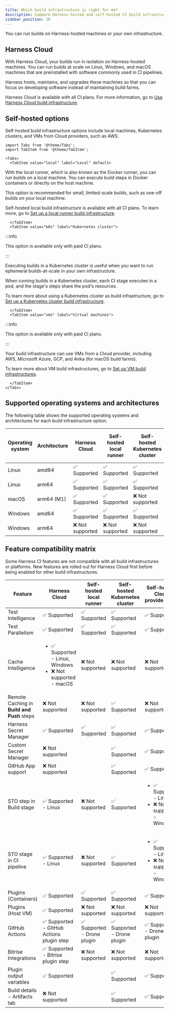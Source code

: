 ```yaml
---
title: Which build infrastructure is right for me?
description: Compare Harness-hosted and self-hosted CI build infrastructure options.
sidebar_position: 10
---
```


You can run builds on Harness-hosted machines or your own infrastructure.

## Harness Cloud

With Harness Cloud, your builds run in isolation on Harness-hosted machines. You can run builds at scale on Linux, Windows, and macOS machines that are preinstalled with software commonly used in CI pipelines.

Harness hosts, maintains, and upgrades these machines so that you can focus on developing software instead of maintaining build farms.

Harness Cloud is available with all CI plans. For more information, go to [Use Harness Cloud build infrastructure](./use-harness-cloud-build-infrastructure.md).

## Self-hosted options

Self-hosted build infrastructure options include local machines, Kubernetes clusters, and VMs from Cloud providers, such as AWS.

```mdx-code-block
import Tabs from '@theme/Tabs';
import TabItem from '@theme/TabItem';
```

```mdx-code-block
<Tabs>
  <TabItem value="local" label="Local" default>
```

With the local runner, which is also known as the Docker runner, you can run builds on a local machine. You can execute build steps in Docker containers or directly on the host machine.

This option is recommended for small, limited-scale builds, such as one-off builds on your local machine.

Self-hosted local build infrastructure is available with all CI plans. To learn more, go to [Set up a local runner build infrastructure](./define-a-docker-build-infrastructure.md).

```mdx-code-block
  </TabItem>
  <TabItem value="k8s" label="Kubernetes cluster">
```

:::info

This option is available only with paid CI plans.

:::

Executing builds in a Kubernetes cluster is useful when you want to run ephemeral builds-at-scale in your own infrastructure.

When running builds in a Kubernetes cluster, each CI stage executes in a pod, and the stage's steps share the pod's resources.

To learn more about using a Kubernetes cluster as build infrastructure, go to [Set up a Kubernetes cluster build infrastructure](./k8s-build-infrastructure/set-up-a-kubernetes-cluster-build-infrastructure.md).

```mdx-code-block
  </TabItem>
  <TabItem value="vms" label="Virtual machines">
```

:::info

This option is available only with paid CI plans.

:::

Your build infrastructure can use VMs from a Cloud provider, including AWS, Microsoft Azure, GCP, and Anka (for macOS build farms).

To learn more about VM build infrastructures, go to [Set up VM build infrastructures](/docs/category/set-up-vm-build-infrastructures).

```mdx-code-block
  </TabItem>
</Tabs>
```

## Supported operating systems and architectures

The following table shows the supported operating systems and architectures for each build infrastructure option.

| Operating system | Architecture | Harness Cloud | Self-hosted local runner | Self-hosted Kubernetes cluster | Self-hosted Cloud provider VMs |
| -  | - | - | - | - | - |
| Linux | amd64 | ✅ Supported | ✅ Supported | ✅ Supported | ✅ Supported |
| Linux | arm64 | ✅ Supported | ✅ Supported | ✅ Supported | ✅ Supported |
| macOS | arm64 (M1) | ✅ Supported | ✅ Supported | ❌ Not supported | ✅ Supported |
| Windows | amd64 | ✅ Supported | ✅ Supported | ✅ Supported | ✅ Supported |
| Windows | arm64 | ❌ Not supported | ❌ Not supported | ❌ Not supported | ❌ Not supported |

## Feature compatibility matrix

Some Harness CI features are not compatible with all build infrastructures or platforms. New features are rolled out for Harness Cloud first before being enabled for other build infrastructures.

| Feature | Harness Cloud | Self-hosted local runner | Self-hosted Kubernetes cluster | Self-hosted Cloud provider VMs |
| - | - | - | - | - |
| Test Intelligence | ✅ Supported | ✅ Supported | ✅ Supported | ✅ Supported |
| Test Parallelism | ✅ Supported | ✅ Supported | ✅ Supported | ✅ Supported |
| Cache Intelligence | <ul><li>✅ Supported - Linux, Windows</li><li>❌ Not supported - macOS</li></ul>| ❌ Not supported | ❌ Not supported | ❌ Not supported |
| Remote Caching in **Build and Push** steps | ❌ Not supported | ❌ Not supported | ✅ Supported | ❌ Not supported |
| Harness Secret Manager | ✅ Supported | ✅ Supported | ✅ Supported | ✅ Supported |
| Custom Secret Manager | ❌ Not supported | <!-- unknown --> | ✅ Supported | ✅ Supported |
| GitHub App support | ❌ Not supported | <!-- unknown --> | ✅ Supported | ✅ Supported |
| STO step in Build stage | ✅ Supported - Linux | ❌ Not supported | ✅ Supported | <ul><li>✅ Supported - Linux</li><li> ❌ Not supported - Windows</li></ul> |
| STO stage in CI pipeline |  ✅ Supported - Linux | ❌ Not supported  | ✅ Supported | <ul><li>✅ Supported - Linux</li><li> ❌ Not supported - Windows</li></ul> |
| Plugins (Containers) | ✅ Supported | ✅ Supported | ✅ Supported | ✅ Supported |
| Plugins (Host VM) | ✅ Supported | ❌ Not supported | ❌ Not supported | ❌ Not supported |
|GitHub Actions | ✅ Supported - GitHub Actions plugin step | ✅ Supported - Drone plugin | ✅ Supported - Drone plugin | ✅ Supported - Drone plugin |
| Bitrise Integrations | ✅ Supported - Bitrise plugin step | ❌ Not supported | ❌ Not supported | ❌ Not supported |
| Plugin output variables | ✅ Supported | <!-- unknown --> | ✅ Supported | ✅ Supported |
| Build details - Artifacts tab | ❌ Not supported | <!-- unknown --> | ✅ Supported | ✅ Supported |
